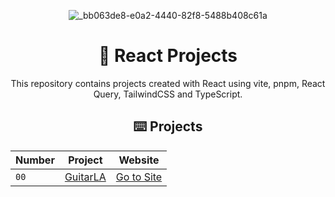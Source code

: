 <div align="center">

![_bb063de8-e0a2-4440-82f8-5488b408c61a](https://github.com/joshuaco/react-projects/assets/9096557/12fdb39c-d8ee-4669-b125-42fc934c70d2)


# 🚀 React Projects

This repository contains projects created with React using vite, pnpm, React Query, TailwindCSS and TypeScript.

## ⌨️ Projects

| Number  | Project                 | Website                                                  |
| ------- | ----------------------- | -------------------------------------------------------- |
| `00`    | [GuitarLA](00-guitarLA) | [Go to Site](https://peaceful-torte-1f1ae9.netlify.app/) |
